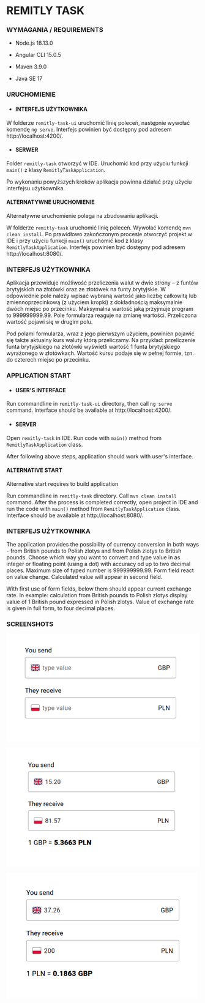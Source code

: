 # REMITLY TASK

### WYMAGANIA / REQUIREMENTS

- Node.js 18.13.0

- Angular CLI 15.0.5

- Maven 3.9.0

- Java SE  17

### URUCHOMIENIE
- #### INTERFEJS UŻYTKOWNIKA

W folderze `remitly-task-ui` uruchomić linię poleceń, 
następnie wywołać komendę `ng serve`. 
Interfejs powinien być dostępny pod 
adresem http://localhost:4200/.

- #### SERWER

Folder `remitly-task` otworzyć w IDE. 
Uruchomić kod przy użyciu funkcji `main()` 
z klasy `RemitlyTaskApplication`.

Po wykonaniu powyższych kroków aplikacja powinna 
działać przy użyciu interfejsu użytkownika.

#### ALTERNATYWNE URUCHOMIENIE

Alternatywne uruchomienie polega na zbudowaniu aplikacji.

W folderze `remitly-task` uruchomić linię poleceń. 
Wywołać komendę `mvn clean install`. 
Po prawidłowo zakończonym procesie otworzyć projekt w 
IDE i przy użyciu funkcji `main()` uruchomić kod z klasy 
`RemitlyTaskApplication`. 
Interfejs powinien być dostępny pod 
adresem http://localhost:8080/.

### INTERFEJS UŻYTKOWNIKA

Aplikacja przewiduje możliwość przeliczenia walut 
w dwie strony – z funtów brytyjskich na złotówki 
oraz ze złotówek na funty brytyjskie. 
W odpowiednie pole należy wpisać wybraną wartość 
jako liczbę całkowitą lub zmiennoprzecinkową
(z użyciem kropki) z dokładnością maksymalnie dwóch 
miejsc po przecinku. Maksymalna wartość jaką przyjmuje program to
999999999.99.
Pole formularza reaguje na zmianę 
wartości. Przeliczona wartość pojawi się w drugim polu.

Pod polami formularza, wraz z jego pierwszym użyciem, 
powinien pojawić się także aktualny kurs waluty którą 
przeliczamy. Na przykład: przeliczenie funta brytyjskiego
na złotówki wyświetli wartość 1 funta brytyjskiego 
wyrażonego w złotówkach. Wartość kursu podaje się 
w pełnej formie, tzn. do czterech miejsc po przecinku.

### APPLICATION START
- #### USER'S INTERFACE

Run commandline in `remitly-task-ui` directory, then
call `ng serve` command.
Interface should be available at http://localhost:4200/.


- #### SERVER

Open `remitly-task` in IDE.
Run code with `main()` method
from `RemitlyTaskApplication` class.

After following above steps, application should work
with user's interface.

#### ALTERNATIVE START

Alternative start requires to build application

Run commandline in `remitly-task` directory.
Call `mvn clean install` command.
After the process is completed correctly, open project 
in IDE and run the code with `main()` method from
`RemitlyTaskApplication` class.
Interface should be available at http://localhost:8080/.

### INTERFEJS UŻYTKOWNIKA

The application provides the possibility of currency 
conversion in both ways - from British pounds to Polish 
zlotys and from Polish zlotys to British pounds.
Choose which way you want to convert and type value
in as integer or floating point (using a dot) with
accuracy od up to two decimal places. Maximum size of
typed number is 999999999.99. Form field react on value
change. Calculated value will appear in second field.

With first use of form fields, below them should appear
current exchange rate. In example: calculation from 
British pounds to Polish zlotys display value of 
1 British pound expressed in Polish zlotys. Value
of exchange rate is given in full form, to four decimal
places.

### SCREENSHOTS

![CPM - screenshot](screenshots/ui_blank.PNG)

![CPM - screenshot](screenshots/ui_1_example.PNG)

![CPM - screenshot](screenshots/ui_2_example.PNG)



